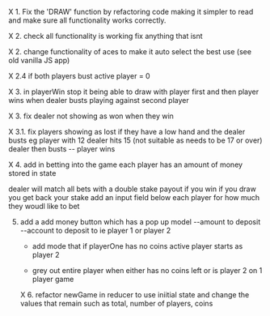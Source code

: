 X 1. Fix the 'DRAW' function by refactoring code making it simpler to read and make sure all functionality works correctly.

X 2. check all functionality is working fix anything that isnt

X 2. change functionality of aces to make it auto select the best use (see old vanilla JS app)

X 2.4 if both players bust active player = 0

X 3. in playerWin stop it being able to draw with player first and then player wins when dealer busts playing against second player

X 3. fix dealer not showing as won when they win

X 3.1. fix players showing as lost if they have a low hand and the dealer busts
eg player with 12 dealer hits 15 (not suitable as needs to be 17 or over) dealer then busts -- player wins

X 4. add in betting into the game
each player has an amount of money stored in state

dealer will match all bets with a double stake payout if you win
if you draw you get back your stake
add an input field below each player for how much they woudl like to bet

5. add a add money button which has a pop up model
   --amount to deposit
   --account to deposit to ie player 1 or player 2

   - add mode that if playerOne has no coins active player starts as player 2

   - grey out entire player when either has no coins left or is player 2 on 1 player game

   X 6. refactor newGame in reducer to use iniitial state and change the values that remain such as total, number of players, coins
